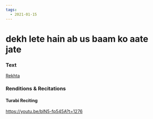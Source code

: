 ```yaml
---
tags:
  - 2021-01-15
---
```

# dekh lete hain ab us baam ko aate jate

### Text
[Rekhta](https://www.rekhta.org/ghazals/dekh-lete-hain-ab-us-baam-ko-aate-jaate-naseer-turabi-ghazals?lang=ur)

### Renditions & Recitations

#### Turabi Reciting

https://youtu.be/blN5-fp545A?t=1276

